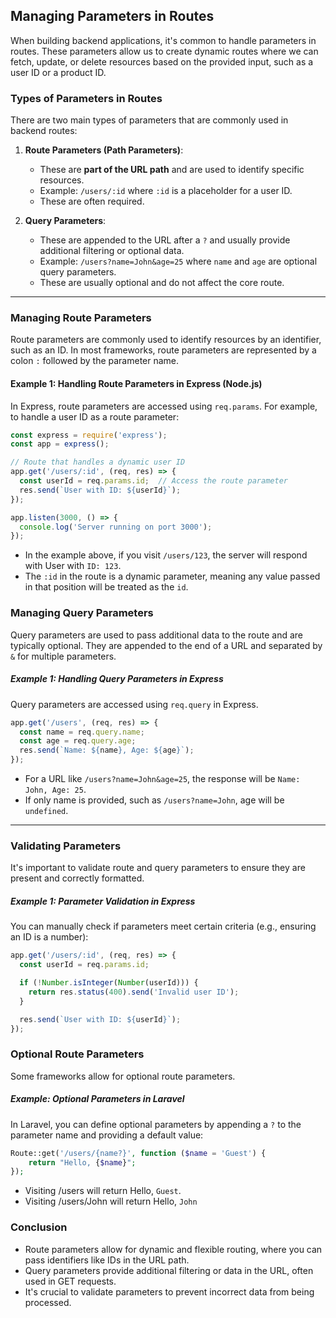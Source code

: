 ## Managing Parameters in Routes

When building backend applications, it's common to handle parameters in routes. These parameters allow us to create dynamic routes where we can fetch, update, or delete resources based on the provided input, such as a user ID or a product ID.

### Types of Parameters in Routes

There are two main types of parameters that are commonly used in backend routes:

1. **Route Parameters (Path Parameters)**:
   - These are **part of the URL path** and are used to identify specific resources.
   - Example: `/users/:id` where `:id` is a placeholder for a user ID.
   - These are often required.

2. **Query Parameters**:
   - These are appended to the URL after a `?` and usually provide additional filtering or optional data.
   - Example: `/users?name=John&age=25` where `name` and `age` are optional query parameters.
   - These are usually optional and do not affect the core route.

---

### Managing Route Parameters

Route parameters are commonly used to identify resources by an identifier, such as an ID. In most frameworks, route parameters are represented by a colon `:` followed by the parameter name.

#### Example 1: Handling Route Parameters in Express (Node.js)

In Express, route parameters are accessed using `req.params`. For example, to handle a user ID as a route parameter:

```javascript
const express = require('express');
const app = express();

// Route that handles a dynamic user ID
app.get('/users/:id', (req, res) => {
  const userId = req.params.id;  // Access the route parameter
  res.send(`User with ID: ${userId}`);
});

app.listen(3000, () => {
  console.log('Server running on port 3000');
});
```

- In the example above, if you visit `/users/123`, the server will respond with User with `ID: 123`.
- The `:id` in the route is a dynamic parameter, meaning any value passed in that position will be treated as the `id`.

### Managing Query Parameters

Query parameters are used to pass additional data to the route and are typically optional. They are appended to the end of a URL and separated by `&` for multiple parameters.

##### Example 1: Handling Query Parameters in Express

Query parameters are accessed using `req.query` in Express.
```javascript
app.get('/users', (req, res) => {
  const name = req.query.name;
  const age = req.query.age;
  res.send(`Name: ${name}, Age: ${age}`);
});
```

- For a URL like `/users?name=John&age=25`, the response will be `Name: John, Age: 25`.
- If only name is provided, such as `/users?name=John`, age will be `undefined`.

---

### Validating Parameters

It's important to validate route and query parameters to ensure they are present and correctly formatted.

##### Example 1: Parameter Validation in Express

You can manually check if parameters meet certain criteria (e.g., ensuring an ID is a number):

```javascript
app.get('/users/:id', (req, res) => {
  const userId = req.params.id;

  if (!Number.isInteger(Number(userId))) {
    return res.status(400).send('Invalid user ID');
  }

  res.send(`User with ID: ${userId}`);
});
```

### Optional Route Parameters

Some frameworks allow for optional route parameters.

##### Example: Optional Parameters in Laravel

In Laravel, you can define optional parameters by appending a `?` to the parameter name and providing a default value:

```php
Route::get('/users/{name?}', function ($name = 'Guest') {
    return "Hello, {$name}";
});
```

- Visiting /users will return Hello, `Guest`.
- Visiting /users/John will return Hello, `John`

### Conclusion

- Route parameters allow for dynamic and flexible routing, where you can pass identifiers like IDs in the URL path.
- Query parameters provide additional filtering or data in the URL, often used in GET requests.
- It's crucial to validate parameters to prevent incorrect data from being processed.

